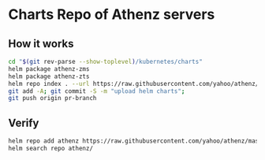 # Charts Repo of Athenz servers

## How it works

```bash
cd "$(git rev-parse --show-toplevel)/kubernetes/charts"
helm package athenz-zms
helm package athenz-zts
helm repo index . --url https://raw.githubusercontent.com/yahoo/athenz/master/kubernetes/charts
git add -A; git commit -S -m "upload helm charts";
git push origin pr-branch
```

## Verify

```bash
helm repo add athenz https://raw.githubusercontent.com/yahoo/athenz/master/kubernetes/charts
helm search repo athenz/
```
